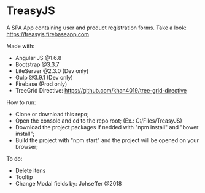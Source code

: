 # TreasyJS

A SPA App containing user and product registration forms.
Take a look: https://treasyjs.firebaseapp.com

Made with:

* Angular JS @1.6.8
* Bootstrap @3.3.7
* LiteServer @2.3.0 (Dev only)
* Gulp @3.9.1 (Dev only)
* Firebase (Prod only)
* TreeGrid Directive: https://github.com/khan4019/tree-grid-directive

How to run:

- Clone or download this repo;
- Open the console and cd to the repo root; (Ex.: C:/Files/TreasyJS)
- Download the project packages if nedded with "npm install" and "bower install";
- Build the project with "npm start" and the project will be opened on your browser;

To do:

- Delete itens
- Tooltip
- Change Modal fields
                                                                              by: Johseffer @2018
